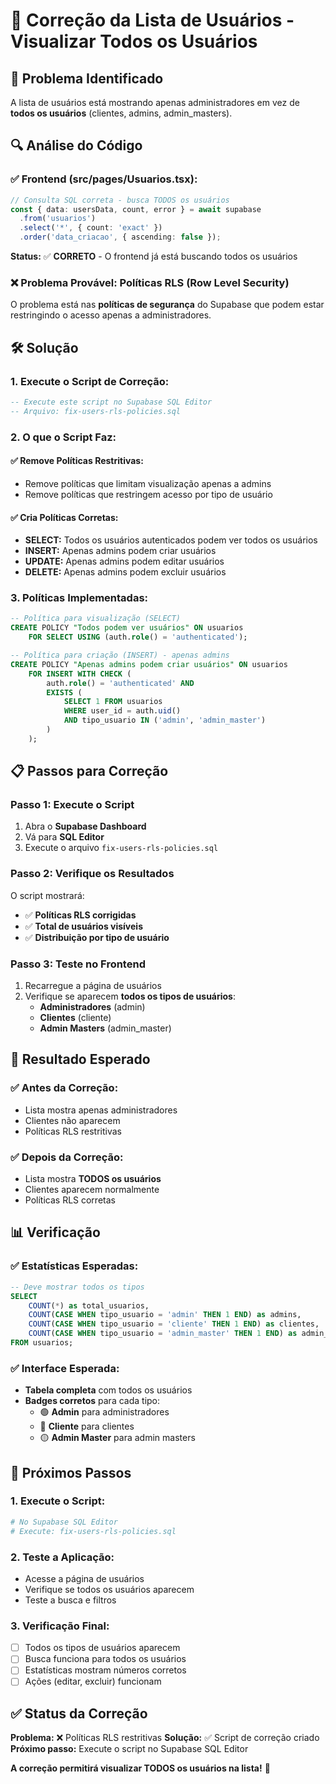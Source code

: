 # 🔧 **Correção da Lista de Usuários - Visualizar Todos os Usuários**

## 🎯 **Problema Identificado**

A lista de usuários está mostrando apenas administradores em vez de **todos os usuários** (clientes, admins, admin_masters).

## 🔍 **Análise do Código**

### **✅ Frontend (src/pages/Usuarios.tsx):**
```typescript
// Consulta SQL correta - busca TODOS os usuários
const { data: usersData, count, error } = await supabase
  .from('usuarios')
  .select('*', { count: 'exact' })
  .order('data_criacao', { ascending: false });
```

**Status:** ✅ **CORRETO** - O frontend já está buscando todos os usuários

### **❌ Problema Provável: Políticas RLS (Row Level Security)**

O problema está nas **políticas de segurança** do Supabase que podem estar restringindo o acesso apenas a administradores.

## 🛠️ **Solução**

### **1. Execute o Script de Correção:**

```sql
-- Execute este script no Supabase SQL Editor
-- Arquivo: fix-users-rls-policies.sql
```

### **2. O que o Script Faz:**

#### **✅ Remove Políticas Restritivas:**
- Remove políticas que limitam visualização apenas a admins
- Remove políticas que restringem acesso por tipo de usuário

#### **✅ Cria Políticas Corretas:**
- **SELECT:** Todos os usuários autenticados podem ver todos os usuários
- **INSERT:** Apenas admins podem criar usuários
- **UPDATE:** Apenas admins podem editar usuários  
- **DELETE:** Apenas admins podem excluir usuários

### **3. Políticas Implementadas:**

```sql
-- Política para visualização (SELECT)
CREATE POLICY "Todos podem ver usuários" ON usuarios
    FOR SELECT USING (auth.role() = 'authenticated');

-- Política para criação (INSERT) - apenas admins
CREATE POLICY "Apenas admins podem criar usuários" ON usuarios
    FOR INSERT WITH CHECK (
        auth.role() = 'authenticated' AND 
        EXISTS (
            SELECT 1 FROM usuarios 
            WHERE user_id = auth.uid() 
            AND tipo_usuario IN ('admin', 'admin_master')
        )
    );
```

## 📋 **Passos para Correção**

### **Passo 1: Execute o Script**
1. Abra o **Supabase Dashboard**
2. Vá para **SQL Editor**
3. Execute o arquivo `fix-users-rls-policies.sql`

### **Passo 2: Verifique os Resultados**
O script mostrará:
- ✅ **Políticas RLS corrigidas**
- ✅ **Total de usuários visíveis**
- ✅ **Distribuição por tipo de usuário**

### **Passo 3: Teste no Frontend**
1. Recarregue a página de usuários
2. Verifique se aparecem **todos os tipos de usuários**:
   - **Administradores** (admin)
   - **Clientes** (cliente)  
   - **Admin Masters** (admin_master)

## 🎯 **Resultado Esperado**

### **✅ Antes da Correção:**
- Lista mostra apenas administradores
- Clientes não aparecem
- Políticas RLS restritivas

### **✅ Depois da Correção:**
- Lista mostra **TODOS os usuários**
- Clientes aparecem normalmente
- Políticas RLS corretas

## 📊 **Verificação**

### **✅ Estatísticas Esperadas:**
```sql
-- Deve mostrar todos os tipos
SELECT 
    COUNT(*) as total_usuarios,
    COUNT(CASE WHEN tipo_usuario = 'admin' THEN 1 END) as admins,
    COUNT(CASE WHEN tipo_usuario = 'cliente' THEN 1 END) as clientes,
    COUNT(CASE WHEN tipo_usuario = 'admin_master' THEN 1 END) as admin_masters
FROM usuarios;
```

### **✅ Interface Esperada:**
- **Tabela completa** com todos os usuários
- **Badges corretos** para cada tipo:
  - 🟢 **Admin** para administradores
  - 🔵 **Cliente** para clientes
  - 🟡 **Admin Master** para admin masters

## 🚀 **Próximos Passos**

### **1. Execute o Script:**
```bash
# No Supabase SQL Editor
# Execute: fix-users-rls-policies.sql
```

### **2. Teste a Aplicação:**
- Acesse a página de usuários
- Verifique se todos os usuários aparecem
- Teste a busca e filtros

### **3. Verificação Final:**
- [ ] Todos os tipos de usuários aparecem
- [ ] Busca funciona para todos os usuários
- [ ] Estatísticas mostram números corretos
- [ ] Ações (editar, excluir) funcionam

## ✅ **Status da Correção**

**Problema:** ❌ Políticas RLS restritivas
**Solução:** ✅ Script de correção criado
**Próximo passo:** Execute o script no Supabase SQL Editor

**A correção permitirá visualizar TODOS os usuários na lista!** 🎉 